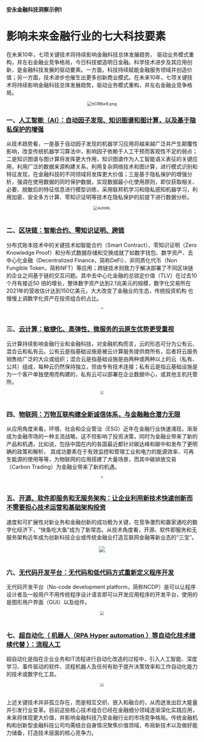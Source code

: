 __安永金融科技洞察示例1__

# 影响未来金融行业的七大科技要素

在未来10年，七项关键技术将持续影响金融科技总体发展趋势， 驱动业务模式重构，并左右金融业竞争格局，今日科技塑造明日金融。科学技术进步及其应用创新，是金融科技发展的驱动要素。一方面，科技持续赋能金融服务领域并创造价值；另一方面，技术进步也催生出更多创新商业模式。在未来10年，七项关键技术将持续影响金融科技总体发展趋势，驱动业务模式重构，并左右金融业竞争格局。

<div align="center"><img src="https://z3.ax1x.com/2021/08/23/hCRBw9.png" alt="hCRBw9.png" style="zoom:76%;" /></div>

### 一、[人工智能（AI）：自动因子发现、知识图谱和图计算，以及基于隐私保护的增强](/Advisory/FinTech/自动因子发现知识图谱和图计算以及基于隐私保护的增强.md)

从技术趋势看，一是基于自动因子发现的机器学习应用将越来越广泛并产生颠覆性影响，改变传统机器学习算法中，影响因子依赖于人工干预而客观性不足的弱点；二是知识图谱与图计算将发挥更大作用，知识图谱作为人工智能语义表征的关键应用，利用广泛的数据来源构建关系，利用复杂网络技术和图计算，进行模式识别和特征发现，在金融科技的不同领域将发挥更大价值；三是基于隐私保护的增强分析，强调在使用数据的同时保护数据，实现数据最小化使用原则，即仅获取相关、必要、脱敏后的特征信息进行模型训练，采用联邦机学习和隐私感知机器学习，利用加密、安全多方计算、零知识证明等技术在隐私保护的前提下进行数据分析。
<div align="center"><img src="https://images.idgesg.net/images/article/2020/11/google-cloud-ai-platform-03-100865393-large.jpg" alt="AutoML" style="zoom:67%;" /></div>
<br>

### 二、[区块链：智能合约、零知识证明、跨链](/Advisory/FinTech/区块链智能合约零知识证明跨链.md)

分布式账本技术中的关键技术如智能合约（Smart Contract）、零知识证明（Zero Knowledge  Proof）和分布式数据存储和交换成就了如数字钱包、数字资产、去中心化金融（Decentralized  Finance，简称DeFi）、非同质化代币（Non Fungible Token，简称NFT）等应用；跨链技术则致力于解决部署了不同区块链的企业之间基于链的交互问题。其中去中心化金融的总锁定价值（TLV）在过去10个月有接近50 倍的增长，整体数字资产达到2.1兆美元的规模，数字化交易所在2021年的营收估计达到150亿美元，大大改变了金融业的生态，传统投资机构 也慢慢上调数字化资产在投资组合的占比。

<div align="center"><img src="https://blockchainsimplified.com/blog/all-you-need-to-know-about-decentralized-finance-defi/benefits-of-decentralized-finance.jpg" alt="DF" style="zoom: 26%;" /></div>
<br>


### 三、[云计算：敏捷化、高弹性、微服务的云原生优势更受重视](/Advisory/Fintech/云计算敏捷化高弹性微服务的云原生优势更受重视)

云计算持续影响金融行业和金融科技，对金融机构而言，云的形态可分为公有云、混合云和私有云。公有云是指基础设施是被云计算服务提供商所有，后者将云服务销售给广泛的大众或组织；混合云是指基础设施是由两种或两种以上的云（私有、公共）组成，每种云仍然保持独立，但由专有技术连接；私有云是指云基础设施是为一个客户单独使用而构建的，私有云可以部署在企业数据中心，或其他主机托管所。

<div align="center"><img src="https://z3.ax1x.com/2021/08/23/hCOHy9.jpg" style="zoom: 55%;" ></div>

<br>

### 四、[物联网：万物互联构建全新诚信体系，与金融融合潜力无限](/Advisory/Fintech/物联网万物互联构建全新诚信体系与金融融合潜力无限)

从应用角度来看，环境、社会和企业管治（ESG）近年在金融行业快速涌现，渐渐成为金融市场的一种主流战略，这不但影响了投资决策，同时为金融业带来了新的产品和机遇，比如说，包括中国在内的各国最近都针对碳达峰和碳中和发布了更明确的政策和解析， 其成功要素在于有效监控和管理工业和电力的能源效率、可再生能源的使用等等，为物联网的应用搭建了大量场景，而其中碳排放交易（Carbon Trading）为金融业带来了新的机遇。

<div align="center"><img src="https://z3.ax1x.com/2021/08/23/hCxyt0.png" style="zoom:40%;"/></div>
<br>

### 五、[开源、软件即服务和无服务架构：让企业利用新技术快速创新而不需要担心技术运营和基础架构投资](/Advisory/FinTech/开源软件即服务和无服务架构让企业利用新技术快速创新而不需要担心技术运营和基础架构投资)

速度和可扩展性对新业务和金融创新的成功极为关键，在竞争激烈和赢家通吃的数字化经济下，“快鱼吃大鱼”成为了新常态。从技术角度看，开源、软件即服务和无服务架构近年成为创新科技企业或传统金融业打造互联网金融等新业态的“三宝”。

<div align="center"><img src="https://z3.ax1x.com/2021/08/23/hPcAtx.png"/></div>

<br>

### 六、[无代码开发平台：无代码和低代码方式重新定义程序开发](/Advisory/FinTech/无代码开发平台无代码和低代码方式重新定义程序开发)

无代码开发平台（No-code  development  platform，简称NCDP）是可以让程序设计者及一般用户不用传统程序设计语言即可以开发应用程序的开发平台，使用的是图形用户界面（GUI）以及组件。

<div align="center"><img src="https://z3.ax1x.com/2021/08/23/hP2XtI.jpg" style="zoom:67%;" ></div>

<br>

### 七、[超自动化（ 机器人（RPA Hyper automation ）等自动化技术继续代替 ）：流程人工](/Advisory/FinTech/超自动化等自动化技术继续代替流程人工)

超自动化是指在企业业务和IT流程进行自动化改造的过程中，引入人工智能、深度学习、事件驱动的软件、流程机器人及任何有助于提升决策效率和工作自动化能力的技术或数字化工具。

<div align="center"><img src="https://z3.ax1x.com/2021/08/23/hPWuGt.png" style="zoom:58%;" ></div>
<br>

上述关键技术并非孤立存在，而是相互交织、嵌入和融合的，从而迸发出巨大能量并引发行业变革。目前这些核心技术组合已经在金融细分领域逐渐深化实践应用，未来将体现更大价值，并影响金融科技乃至金融行业的市场竞争格局。传统金融机构和创新型金融科技公司均需结合自身情况聚焦价值领域，布局新技术以及做好能力储备，打造技术层面的核心竞争力。